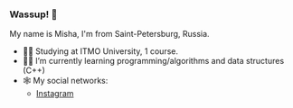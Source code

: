 ### Wassup! 👋

My name is Misha, I'm from Saint-Petersburg, Russia.

- 👨‍🎓 Studying at ITMO University, 1 course.
- 👨‍💻 I’m currently learning programming/algorithms and data structures (C++)
- 🕸 My social networks:
    - [Instagram](https://www.instagram.com/dirty_lipa/)
